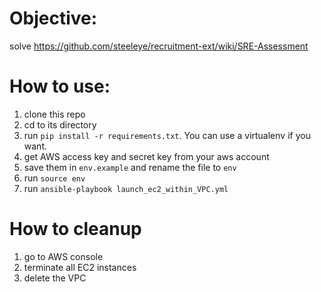 # Objective: 
solve https://github.com/steeleye/recruitment-ext/wiki/SRE-Assessment

# How to use:
1. clone this repo
2. cd to its directory
3. run `pip install -r requirements.txt`. You can use a virtualenv if you want. 
4. get AWS access key and secret key from your aws account
5. save them in `env.example` and rename the file to `env`
6. run `source env`
4. run `ansible-playbook launch_ec2_within_VPC.yml`

# How to cleanup
1. go to AWS console
2. terminate all EC2 instances
3. delete the VPC
